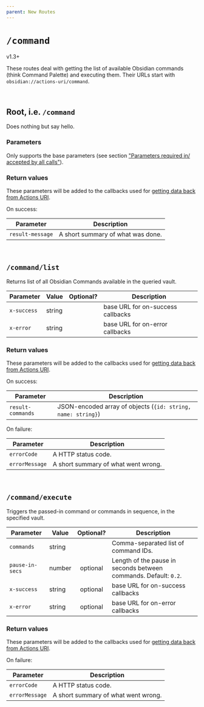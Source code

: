 ```yaml
---
parent: New Routes
---
```


# `/command`
<span class="tag tag-version">v1.3+</span>

These routes deal with getting the list of available Obsidian commands (think Command Palette) and executing them.  Their URLs start with `obsidian://actions-uri/command`.

<div id="toc"></div>


&nbsp;


## Root, i.e. `/command`
Does nothing but say hello.

### Parameters
Only supports the base parameters (see section ["Parameters required in/ accepted by all calls"](../parameters.md)).

### Return values
These parameters will be added to the callbacks used for [getting data back from Actions URI](../callbacks.md).

On success:

| Parameter        | Description                       |
| ---------------- | --------------------------------- |
| `result-message` | A short summary of what was done. |


&nbsp;


## `/command/list`
Returns list of all Obsidian Commands available in the queried vault.

| Parameter   | Value  | Optional? | Description                       |
| ----------- | ------ | :-------: | --------------------------------- |
| `x-success` | string |           | base URL for on-success callbacks |
| `x-error`   | string |           | base URL for on-error callbacks   |

### Return values
These parameters will be added to the callbacks used for [getting data back from Actions URI](../callbacks.md).

On success:

| Parameter         | Description                                                  |
| ----------------- | ------------------------------------------------------------ |
| `result-commands` | JSON-encoded array of objects (`{id: string, name: string}`) |

On failure:

| Parameter      | Description                         |
| -------------- | ----------------------------------- |
| `errorCode`    | A HTTP status code.                 |
| `errorMessage` | A short summary of what went wrong. |


&nbsp;


## `/command/execute`
Triggers the passed-in command or commands in sequence, in the specified vault.

| Parameter       | Value  | Optional? | Description                                                      |
| --------------- | ------ | :-------: | ---------------------------------------------------------------- |
| `commands`      | string |           | Comma-separated list of command IDs.                             |
| `pause-in-secs` | number | optional  | Length of the pause in seconds between commands. Default: `0.2`. |
| `x-success`     | string | optional  | base URL for on-success callbacks                                |
| `x-error`       | string | optional  | base URL for on-error callbacks                                  |

### Return values
These parameters will be added to the callbacks used for [getting data back from Actions URI](../callbacks.md).

On failure:

| Parameter      | Description                         |
| -------------- | ----------------------------------- |
| `errorCode`    | A HTTP status code.                 |
| `errorMessage` | A short summary of what went wrong. |

